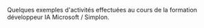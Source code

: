 Quelques exemples d'activités effectuées au cours de la formation développeur IA Microsoft / Simplon.
